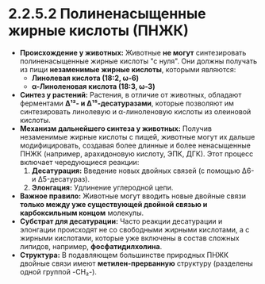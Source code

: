 # 2.2.5.2 Полиненасыщенные жирные кислоты (ПНЖК)

*   **Происхождение у животных:** Животные **не могут** синтезировать полиненасыщенные жирные кислоты "с нуля". Они должны получать из пищи **незаменимые жирные кислоты**, которыми являются:
    *   **Линолевая кислота (18:2, ω-6)**
    *   **α-Линоленовая кислота (18:3, ω-3)**
*   **Синтез у растений:** Растения, в отличие от животных, обладают ферментами **Δ¹²- и Δ¹⁵-десатуразами**, которые позволяют им синтезировать линолевую и α-линоленовую кислоты из олеиновой кислоты.
*   **Механизм дальнейшего синтеза у животных:** Получив незаменимые жирные кислоты с пищей, животные могут их дальше модифицировать, создавая более длинные и более ненасыщенные ПНЖК (например, арахидоновую кислоту, ЭПК, ДГК). Этот процесс включает чередующиеся реакции:
    1.  **Десатурация:** Введение новых двойных связей (с помощью Δ6- и Δ5-десатураз).
    2.  **Элонгация:** Удлинение углеродной цепи.
*   **Важное правило:** Животные могут вводить новые двойные связи **только между уже существующей двойной связью и карбоксильным концом** молекулы.
*   **Субстрат для десатурации:** Часто реакции десатурации и элонгации происходят не со свободными жирными кислотами, а с жирными кислотами, которые уже включены в состав сложных липидов, например, **фосфатидилхолина**.
*   **Структура:** В подавляющем большинстве природных ПНЖК двойные связи имеют **метилен-прерванную** структуру (разделены одной группой -CH₂-).
